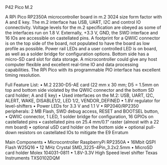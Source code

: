P42 Pico M.2

A RPi Pico RP2350A microcontroller board in m.2 3024 size form factor with A and E key. The m.2 interface has USB, UART, I2C and control IO connectivity. Voltage levels for the m.2 specification are obeyed as some of the interfaces run on 1.8 V. Externally, +3.3 V, GND, the SWD interface and 16 IOs are accessible on castellated pins. A footprint for a QWIIC connector is on the top side of the board, not populated to have the board as low profile as possible. Power rail LEDs and a user controlled LED is on board, as well as a solder bridge for configuration options. Bottom side has a micro-SD card slot for data storage.
A microcontroller could give any host computer flexible and excellent real-time IO and data processing capabilities. The RPi Pico with its programmable PIO interface has excellent timing resolution. 

Full Feature List:
•	M.2 2230-D5-AE card (22 mm x 30 mm; D5 = 1.5mm on top and bottom side violated by the QWIIC connector and the bottom SD card holder; A and E key)
•	Used interfaces on the M.2: USB, UART, I2C, ALERT, WAKE, DISABLE1/2, LED 1/2, VENDOR_DEFINED
•	1.8V regulator for level-shifters
•	Power LEDs for 3.3 V and 1.1 V
•	RP2040/RP2350 peripherals: 2 MB Flash, SWD debug access, RESET and BOOTSEL button, 
•	QWIIC connector, 1 LED, 1 solder bridge for configuration, 16 GPIOs on castellated pins
•	castellated pins on 25.4 mm/0.1" raster (almost with a 22 mm board)
•	optional uSD card holder on the bottom side
•	optional pull-down resistors on castellated IOs to mitigate the E9 Erratum

Main Components
•	Microcontroller RaspberryPi RP2350A
•	16Mbit QSPI Flash W25Q16
•	12 MHz Crystal SMD_3225-4Pin_3.2x2.5mm
•	MicroSD card holder Molex 104031-0811
•	1.8V-3.3V High Speed level shifter Texas Instruments TXS0102DQM
